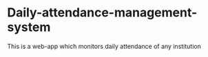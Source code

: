 # Daily-attendance-management-system
This is a web-app which monitors daily attendance of any institution
